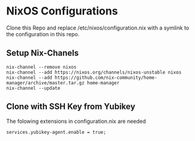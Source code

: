 # NixOS Configurations

Clone this Repo and replace /etc/nixos/configuration.nix with a symlink to the configuration in this repo.

## Setup Nix-Chanels

```
nix-channel --remove nixos
nix-channel --add https://nixos.org/channels/nixos-unstable nixos
nix-channel --add https://github.com/nix-community/home-manager/archive/master.tar.gz home-manager
nix-channel --update
```

## Clone with SSH Key from Yubikey 

The folowing extensions in configuration.nix are needed 

```
services.yubikey-agent.enable = true;
```

